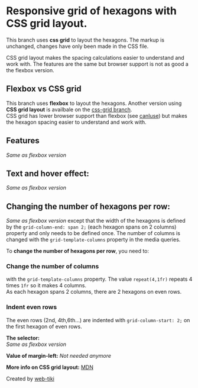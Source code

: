 
# Responsive grid of hexagons with CSS grid layout.
This branch uses **css grid** to layout the hexagons. The markup is unchanged, changes have only been made in the CSS file.

CSS grid layout makes the spacing calculations easier to understand and work with.
The features are the same but browser support is not as good a the flexbox version.

## Flexbox vs CSS grid
This branch uses **flexbox** to layout the hexagons. Another version using **CSS grid layout** is availbale on the [css-grid branch](https://github.com/web-tiki/responsive-grid-of-hexagons/tree/css-grid).  
CSS grid has lower browser support than flexbox (see [canIuse](https://caniuse.com/#feat=css-grid)) but makes the hexagon spacing easier to understand and work with.

## Features
*Same as flexbox version*

## Text and hover effect:
*Same as flexbox version*

## Changing the number of hexagons per row:
*Same as flexbox version* except that the width of the hexagons is defined by the `grid-column-end: span 2;` (each hexagon spans on 2 columns) property and only needs to be defined once. The number of columns is changed with the `grid-template-columns` property in the media queries.

To **change the number of hexagons per row**, you need to:

### Change the number of columns

with the `grid-template-columns` property. 
The value `repeat(4,1fr)` repeats 4 times `1fr` so it makes 4 columns.   
As each hexagon spans 2 columns, there are 2 hexagons on even rows.


### Indent even rows
The even rows (2nd, 4th,6th...) are indented with `grid-column-start: 2;` on the first hexagon of even rows.

**The selector:**  
*Same as flexbox version*

**Value of margin-left:**
*Not needed anymore*

**More info on CSS grid layout:** [MDN](https://developer.mozilla.org/en-US/docs/Web/CSS/CSS_Grid_Layout)


Created by [web-tiki](https://web-tiki.com/en/)
